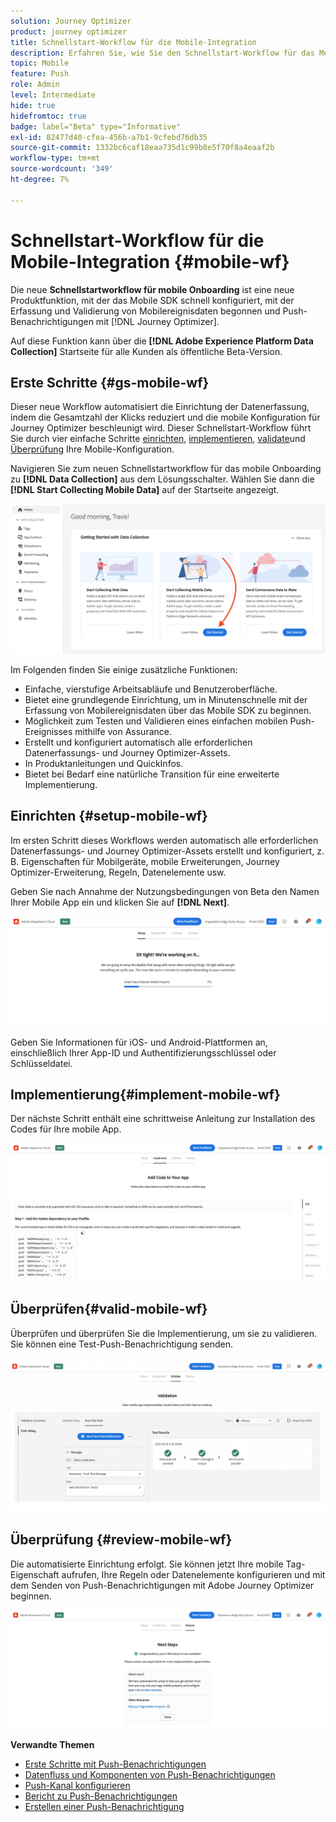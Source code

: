```yaml
---
solution: Journey Optimizer
product: journey optimizer
title: Schnellstart-Workflow für die Mobile-Integration
description: Erfahren Sie, wie Sie den Schnellstart-Workflow für das Mobile Onboarding verwenden.
topic: Mobile
feature: Push
role: Admin
level: Intermediate
hide: true
hidefromtoc: true
badge: label="Beta" type="Informative"
exl-id: 82477d40-cfea-456b-a7b1-9cfebd76db35
source-git-commit: 1332bc6caf18eaa735d1c99b8e5f70f8a4eaaf2b
workflow-type: tm+mt
source-wordcount: '349'
ht-degree: 7%

---
```


# Schnellstart-Workflow für die Mobile-Integration {#mobile-wf}

Die neue **Schnellstartworkflow für mobile Onboarding** ist eine neue Produktfunktion, mit der das Mobile SDK schnell konfiguriert, mit der Erfassung und Validierung von Mobilereignisdaten begonnen und Push-Benachrichtigungen mit [!DNL Journey Optimizer].

Auf diese Funktion kann über die **[!DNL Adobe Experience Platform Data Collection]** Startseite für alle Kunden als öffentliche Beta-Version.

## Erste Schritte  {#gs-mobile-wf}

Dieser neue Workflow automatisiert die Einrichtung der Datenerfassung, indem die Gesamtzahl der Klicks reduziert und die mobile Konfiguration für Journey Optimizer beschleunigt wird. Dieser Schnellstart-Workflow führt Sie durch vier einfache Schritte [einrichten](##setup-mobile-wf), [implementieren](#implement-mobile-wf), [validate](#valid-mobile-wf)und [Überprüfung](#review-mobile-wf) Ihre Mobile-Konfiguration.

Navigieren Sie zum neuen Schnellstartworkflow für das mobile Onboarding zu **[!DNL Data Collection]** aus dem Lösungsschalter. Wählen Sie dann die **[!DNL Start Collecting Mobile Data]** auf der Startseite angezeigt.

![](assets/mobile-wf-home.png)

Im Folgenden finden Sie einige zusätzliche Funktionen:

* Einfache, vierstufige Arbeitsabläufe und Benutzeroberfläche.
* Bietet eine grundlegende Einrichtung, um in Minutenschnelle mit der Erfassung von Mobilereignisdaten über das Mobile SDK zu beginnen.
* Möglichkeit zum Testen und Validieren eines einfachen mobilen Push-Ereignisses mithilfe von Assurance.
* Erstellt und konfiguriert automatisch alle erforderlichen Datenerfassungs- und Journey Optimizer-Assets.
* In Produktanleitungen und QuickInfos.
* Bietet bei Bedarf eine natürliche Transition für eine erweiterte Implementierung.

## Einrichten {#setup-mobile-wf}

Im ersten Schritt dieses Workflows werden automatisch alle erforderlichen Datenerfassungs- und Journey Optimizer-Assets erstellt und konfiguriert, z. B. Eigenschaften für Mobilgeräte, mobile Erweiterungen, Journey Optimizer-Erweiterung, Regeln, Datenelemente usw.

Geben Sie nach Annahme der Nutzungsbedingungen von Beta den Namen Ihrer Mobile App ein und klicken Sie auf **[!DNL Next]**.

![](assets/mobile-wf-setup.png)

Geben Sie Informationen für iOS- und Android-Plattformen an, einschließlich Ihrer App-ID und Authentifizierungsschlüssel oder Schlüsseldatei.

## Implementierung{#implement-mobile-wf}

Der nächste Schritt enthält eine schrittweise Anleitung zur Installation des Codes für Ihre mobile App.

![](assets/mobile-wf-add-code.png)


## Überprüfen{#valid-mobile-wf}

Überprüfen und überprüfen Sie die Implementierung, um sie zu validieren. Sie können eine Test-Push-Benachrichtigung senden.

![](assets/mobile-wf-valid.png)


## Überprüfung {#review-mobile-wf}

Die automatisierte Einrichtung erfolgt. Sie können jetzt Ihre mobile Tag-Eigenschaft aufrufen, Ihre Regeln oder Datenelemente konfigurieren und mit dem Senden von Push-Benachrichtigungen mit Adobe Journey Optimizer beginnen.

![](assets/mobile-wf-done.png)


**Verwandte Themen**

* [Erste Schritte mit Push-Benachrichtigungen](get-started-push.md)
* [Datenfluss und Komponenten von Push-Benachrichtigungen](push-gs.md)
* [Push-Kanal konfigurieren](push-configuration.md)
* [Bericht zu Push-Benachrichtigungen](../reports/journey-global-report.md#push-global)
* [Erstellen einer Push-Benachrichtigung](create-push.md)
